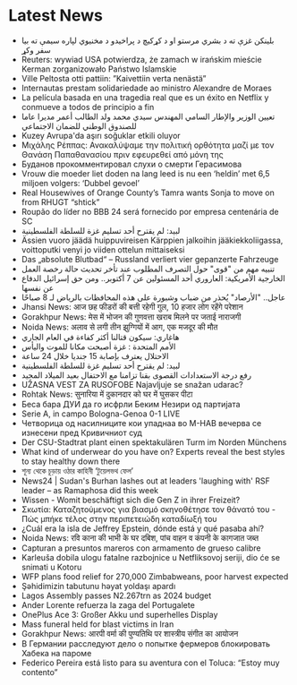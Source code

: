 # Latest News
-  بلینکن غزې ته د بشري مرستو او د کړکیچ د پراخیدو د مخنیوي لپاره سیمې ته بیا سفر وکړ
-  Reuters: wywiad USA potwierdza, że zamach w irańskim mieście Kerman zorganizowało Państwo Islamskie
-  Ville Peltosta otti pattiin: ”Kaivettiin verta nenästä”
-  Internautas prestam solidariedade ao ministro Alexandre de Moraes
-  La película basada en una tragedia real que es un éxito en Netflix y conmueve a todos de principio a fin
-  تعيين الوزير والإطار السامي المهندس سيدي محمد ولد الطالب أعمر مديرا عاما للصندوق الوطني للضمان الاجتماعي
-  Kuzey Avrupa'da aşırı soğuklar etkili oluyor
-  Μιχάλης Ρέππας: Ανακαλύψαμε την πολιτική ορθότητα μαζί με τον Θανάση Παπαθανασίου πριν εφευρεθεί από μόνη της
-  Буданов прокомментировал слухи о смерти Герасимова
-  Vrouw die moeder liet doden na lang leed is nu een ‘heldin’ met 6,5 miljoen volgers: ‘Dubbel gevoel’
-  Real Housewives of Orange County’s Tamra wants Sonja to move on from RHUGT “shtick”
-  Roupão do líder no BBB 24 será fornecido por empresa centenária de SC
-  لبيد: لم يقترح أحد تسليم غزة للسلطة الفلسطينية
-  Ässien vuoro jäädä huippuvireisen Kärppien jalkoihin jääkiekkoliigassa, voittoputki venyi jo viiden ottelun mittaiseksi
-  Das „absolute Blutbad“ – Russland verliert vier gepanzerte Fahrzeuge
-  تنبيه مهم من "قوى" حول التصرف المطلوب عند تأخر تحديث حالة رخصة العمل
-  الخارجية الأمريكية: العاروري أحد المسئولين عن 7 أكتوبر.. ومن حق إسرائيل الدفاع عن نفسها‏
-  عاجل.. "الأرصاد" يُحذر من ضباب وشبورة على هذه المحافظات بالرياض لـ 8 صباحًا
-  Jhansi News: आज छह फीडरों की बत्ती रहेगी गुल, 10 हजार लोग रहेंगे परेशान
-  Gorakhpur News: मेस में भोजन की गुणवत्ता खराब मिलने पर जताई नाराजगी
-  Noida News: अलाव से लगी तीन झुग्गियों में आग, एक मजदूर की मौत
-  هاغاري: سيكون قتالنا أكثر كفاءة في العام الجاري
-  الأمم المتحدة : غزة أصبحت مكانا للموت واليأس
-  الاحتلال يعترف بإصابة 15 جنديا خلال 24 ساعة
-  لبيد: لم يقترح أحد تسليم غزة للسلطة الفلسطينية
-  رفع درجة الاستعدادات القصوى بقنا تزامنا مع الاحتفال بعيد الميلاد المجيد
-  UŽASNA VEST ZA RUSOFOBE Najavljuje se snažan udarac?
-  Rohtak News: सुनारिया में दुकानदार को घर में घुसकर पीटा
-  Беса бара ДУИ да го исфрли Беким Незири од партијата
-  Serie A, in campo Bologna-Genoa 0-1 LIVE
-  Четворица од насилниците кои упаднаа во М-НАВ вечерва се изнесени пред Кривичниот суд
-  Der CSU-Stadtrat plant einen spektakulären Turm im Norden Münchens
-  What kind of underwear do you have on? Experts reveal the best styles to stay healthy down there
-  শূন্য থেকে চূড়ায় ওঠার কাহিনী ‘টুয়েলভথ ফেল’
-  News24 | Sudan's Burhan lashes out at leaders 'laughing with' RSF leader – as Ramaphosa did this week
-  Wissen - Womit beschäftigt sich die Gen Z in ihrer Freizeit?
-  Σκωτία: Καταζητούμενος για βιασμό σκηνοθέτησε τον θάνατό του - Πώς μπήκε τέλος στην περιπετειώδη καταδίωξή του
-  ¿Cuál era la isla de Jeffrey Epstein, dónde está y qué pasaba ahí?
-  Noida News: रवि काना की भाभी के घर दबिश, पांच वाहन व कंपनी के कागजात जब्त
-  Capturan a presuntos mareros con armamento de grueso calibre
-  Karleuša dobila ulogu fatalne razbojnice u Netfliksovoj seriji, dio će se snimati u Kotoru
-  WFP plans food relief for 270,000 Zimbabweans, poor harvest expected
-  Şəhidimizin tabutunu həyat yoldaşı apardı
-  Lagos Assembly passes N2.267trn as 2024 budget
-  Ander Lorente refuerza la zaga del Portugalete
-  OnePlus Ace 3: Großer Akku und superhelles Display
-  Mass funeral held for blast victims in Iran
-  Gorakhpur News: आरपी वर्मा की पुण्यतिथि पर शास्त्रीय संगीत का आयोजन
-  В Германии расследуют дело о попытке фермеров блокировать Хабека на пароме
-  Federico Pereira está listo para su aventura con el Toluca: “Estoy muy contento”
